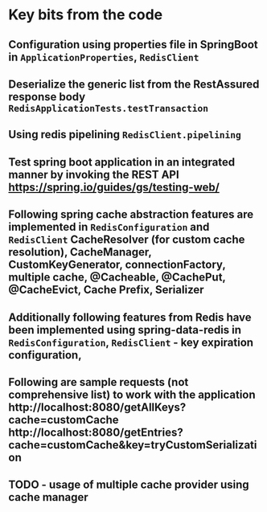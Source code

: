 # Key bits from the code
## Configuration using properties file in SpringBoot in `ApplicationProperties`, `RedisClient`
## Deserialize the generic list from the RestAssured response body `RedisApplicationTests.testTransaction`
## Using redis pipelining `RedisClient.pipelining`
## Test spring boot application in an integrated manner by invoking the REST API https://spring.io/guides/gs/testing-web/
## Following spring cache abstraction features are implemented in `RedisConfiguration` and `RedisClient` CacheResolver (for custom cache resolution), CacheManager, CustomKeyGenerator, connectionFactory, multiple cache, @Cacheable, @CachePut, @CacheEvict, Cache Prefix, Serializer
## Additionally following features from Redis have been implemented using spring-data-redis in `RedisConfiguration`, `RedisClient` - key expiration configuration,
## Following are sample requests (not comprehensive list) to work with the application http://localhost:8080/getAllKeys?cache=customCache http://localhost:8080/getEntries?cache=customCache&key=tryCustomSerialization

## TODO - usage of multiple cache provider using cache manager
 